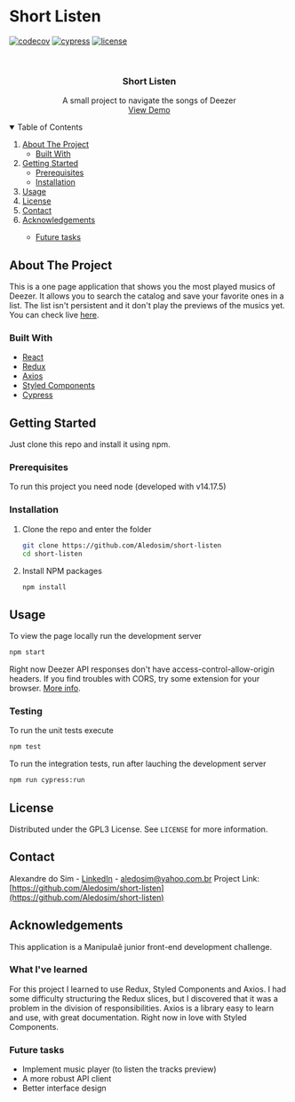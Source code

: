 # Short Listen
[![codecov][codecov-shield]][codecov-url]
[![cypress][cypress-shield]][cypress-url]
[![license][license-shield]][license-url]

<br />
<p align="center">
  <h3 align="center">Short Listen</h3>

  <p align="center">
    A small project to navigate the songs of Deezer
    <br />
    <a href="https://github.com/othneildrew/Best-README-Template">View Demo</a>
  </p>
</p>

<details open="open">
  <summary>Table of Contents</summary>
  <ol>
    <li>
      <a href="#about-the-project">About The Project</a>
      <ul>
        <li><a href="#built-with">Built With</a></li>
      </ul>
    </li>
    <li>
      <a href="#getting-started">Getting Started</a>
      <ul>
        <li><a href="#prerequisites">Prerequisites</a></li>
        <li><a href="#installation">Installation</a></li>
      </ul>
    </li>
    <li><a href="#usage">Usage</a></li>
    <li><a href="#license">License</a></li>
    <li><a href="#contact">Contact</a></li>
    <li><a href="#acknowledgements">Acknowledgements</a></li>
    <ul>
        <li><a href="#futuretasks">Future tasks</a></li>
      </ul>
  </ol>
</details>

## About The Project
This is a one page application that shows you the most played musics of Deezer. It allows you to search the catalog and save your favorite ones in a list. The list isn't persistent and it don't play the previews of the musics yet.
You can check live [here]().

### Built With
* [React](https://reactjs.org/)
* [Redux](https://redux.js.org/)
* [Axios](https://axios-http.com/)
* [Styled Components](https://styled-components.com/)
* [Cypress](https://www.cypress.io/)


## Getting Started
Just clone this repo and install it using npm.


### Prerequisites
To run this project you need node (developed with v14.17.5)


### Installation
1. Clone the repo and enter the folder
   ```sh
   git clone https://github.com/Aledosim/short-listen
   cd short-listen
   ```
2. Install NPM packages
   ```sh
   npm install
   ```
## Usage
To view the page locally run the development server
   ```sh
   npm start
   ```

Right now Deezer API responses don't have access-control-allow-origin headers. If you find troubles with CORS, try some extension for your browser. [More info](https://stackoverflow.com/questions/45483759/cannot-load-deezer-api-resources-from-localhost-with-the-fetch-api).


### Testing
To run the unit tests execute
```sh
npm test
```

To run the integration tests, run after lauching the development server
```sh
npm run cypress:run
```

## License
Distributed under the GPL3 License. See `LICENSE` for more information.

## Contact
Alexandre do Sim - [LinkedIn](https://www.linkedin.com/in/alexandre-do-sim-86930414b/) - aledosim@yahoo.com.br
Project Link: [https://github.com/Aledosim/short-listen](https://github.com/Aledosim/short-listen)


## Acknowledgements
This application is a Manipulaê junior front-end development challenge.

### What I've learned
For this project I learned to use Redux, Styled Components and Axios. I had some difficulty structuring the Redux slices, but I discovered that it was a problem in the division of responsibilities. Axios is a library easy to learn and use, with great documentation.
Right now in love with Styled Components.

### Future tasks
- Implement music player (to listen the tracks preview)
- A more robust API client
- Better interface design

[codecov-shield]: https://codecov.io/gh/Aledosim/short-listen/branch/master/graph/badge.svg
[codecov-url]: https://codecov.io/gh/Aledosim/short-listen
[cypress-shield]: https://img.shields.io/endpoint?url=https://dashboard.cypress.io/badge/simple/xctxsj/master&style=flat&logo=cypress
[cypress-url]: https://dashboard.cypress.io/projects/xctxsj/runs
[license-shield]: https://img.shields.io/badge/license-GPL3-green
[license-url]: https://raw.githubusercontent.com/Aledosim/short-listen/master/LICENSE
